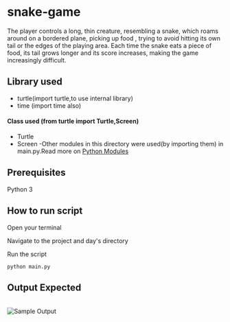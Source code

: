 # snake-game
The player controls a long, thin creature, resembling a snake, which roams around on a bordered plane, picking up food , trying to avoid hitting its own tail or the edges of the playing area. Each time the snake eats a piece of food, its tail grows longer and its score increases, making the game increasingly difficult.

## Library used
- turtle(import turtle,to use internal library)
- time (import time also)
#### Class used (from turtle import Turtle,Screen)
- Turtle
- Screen
-Other modules in this directory were used(by importing them) in main.py.Read more on [Python Modules](https://www.w3schools.com/python/python_modules.asp)


## Prerequisites
Python 3

## How to run script
Open your terminal

Navigate to the project and day's directory

Run the script

`python main.py`

## Output Expected
<br><img src="https://github.com/ima-eky/100-days-of-code-course/blob/main/img/snake_game.png" title="Sample Output"/>
